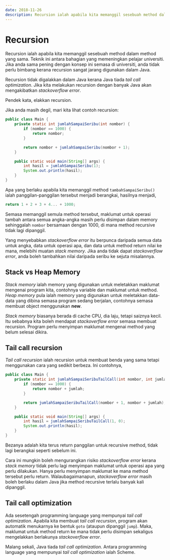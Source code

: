 ```yaml
---
date: 2018-11-26
description: Recursion ialah apabila kita memanggil sesebuah method dalam method yang sama. Teknik ini antara bahagian yang memeningkan pelajar universiti.
---
```


# Recursion

Recursion ialah apabila kita memanggil sesebuah method dalam method yang sama.
Teknik ini antara bahagian yang memeningkan pelajar universiti. Jika anda sama
pening dengan konsep ini semasa di universiti, anda tidak perlu bimbang kerana
recursion sangat jarang digunakan dalam Java.

Recursion tidak digalakkan dalam Java kerana Java tiada *tail call
optimization*. Jika kita melakukan recursion dengan banyak Java akan
mengakibatkan *stackoverflow error*.

Pendek kata, elakkan recursion.

Jika anda masih degil, mari kita lihat contoh recursion:

```java
public class Main {
    private static int jumlahSampaiSeribu(int nombor) {
        if (nombor == 1000) {
            return nombor;
        }

        return nombor + jumlahSampaiSeribu(nombor + 1);
    }

    public static void main(String[] args) {
        int hasil = jumlahSampaiSeribu(1);
        System.out.println(hasil);
    }
}
```

Apa yang berlaku apabila kita memanggil method `tambahSampaiSeribu()` ialah
panggilan-panggilan tersebut menjadi berangkai, hasilnya menjadi,

```java
return 1 + 2 + 3 + 4... + 1000;
```

Semasa memanggil semula method tersebut, maklumat untuk operasi tambah antara
semua angka-angka masih perlu disimpan dalam memory sehinggalah `nombor`
bersamaan dengan 1000, di mana method recursive tidak lagi dipanggil.

Yang menyebabkan *stackoverflow error* itu berpunca daripada semua data untuk
angka, data untuk operasi apa, dan data untuk method return nilai ke mana,
melebihi muatan *stack memory*. Jika anda tidak dapat *stackoverflow error*,
anda boleh tambahkan nilai daripada seribu ke sejuta misalannya.

## Stack vs Heap Memory

*Stack memory* ialah memory yang digunakan untuk meletakkan maklumat mengenai
program kita, contohnya variable dan maklumat untuk method. *Heap memory* pula
ialah memory yang digunakan untuk meletakkan data-data yang dibina semasa
program sedang berjalan, contohnya semasa membuat object menggunakan **new**.

*Stack memory* biasanya berada di cache CPU, dia laju, tetapi saiznya kecil. Itu
sebabnya kita boleh mendapat *stackoverflow error* semasa membuat recursion.
Program perlu menyimpan maklumat mengenai method yang belum selesai dikira.

## Tail call recursion

*Tail call recursion* ialah recursion untuk membuat benda yang sama tetapi
menggunakan cara yang sedikit berbeza. Ini contohnya,

```java
public class Main {
    private static int jumlahSampaiSeribuTailCall(int nombor, int jumlah) {
        if (nombor == 1000) {
            return nombor + jumlah;
        }

        return jumlahSampaiSeribuTailCall(nombor + 1, nombor + jumlah);
    }

    public static void main(String[] args) {
        int hasil = jumlahSampaiSeribuTailCall(1, 0);
        System.out.println(hasil);
    }
}
```

Bezanya adalah kita terus return panggilan untuk recursive method, tidak lagi
berangkai seperti sebelum ini.

Cara ini mungkin boleh mengurangkan risiko *stackoverflow error* kerana *stack
memory* tidak perlu lagi menyimpan maklumat untuk operasi apa yang perlu
dilakukan. Hanya perlu menyimpan maklumat ke mana method tersebut perlu return.
Walaubagaimanapun, *stackoverflow error* masih boleh berlaku dalam Java jika
method recursive terlalu banyak kali dipanggil.

## Tail call optimization

Ada sesetengah programming language yang mempunyai *tail call optimization*.
Apabila kita membuat *tail call recursion*, program akan automatik menukarnya ke
bentuk `goto` (ataupun dipanggil `jump`). Maka, maklumat untuk method return ke
mana tidak perlu disimpan sekaligus mengelakkan berlakunya *stackoverflow
error*.

Malang sekali, Java tiada *tail call optimization*. Antara programming language
yang mempunyai *tail call optimization* ialah Scheme.
